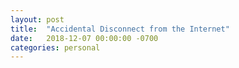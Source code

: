 ```yaml
---
layout: post
title:  "Accidental Disconnect from the Internet"
date:   2018-12-07 00:00:00 -0700
categories: personal
---
```


